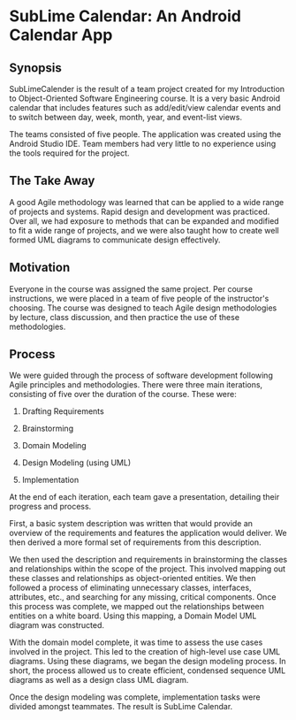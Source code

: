 # SubLime Calendar: An Android Calendar App

## Synopsis

SubLimeCalender is the result of a team project created for my Introduction to Object-Oriented Software Engineering course. It is a very basic Android calendar that includes features such as add/edit/view calendar events and to switch between day, week, month, year, and event-list views.

The teams consisted of five people. The application was created using the Android Studio IDE. Team members had very little to no experience using the tools required for the project.

## The Take Away

A good Agile methodology was learned that can be applied to a wide range of projects and systems. Rapid design and development was practiced. Over all, we had exposure to methods that can be expanded and modified to fit a wide range of projects, and we were also taught how to create well formed UML diagrams to communicate design effectively.

## Motivation

Everyone in the course was assigned the same project. Per course instructions, we were placed in a team of five people of the instructor's choosing. The course was designed to teach Agile design methodologies by lecture, class discussion, and then practice the use of these methodologies.

## Process

We were guided through the process of software development following Agile principles and methodologies. There were three main iterations, consisting of five  over the duration of the course. These were:

1)  Drafting Requirements

2)  Brainstorming

3)  Domain Modeling

4)  Design Modeling (using UML)

5)  Implementation

At the end of each iteration, each team gave a presentation, detailing their progress and process.

First, a basic system description was written that would provide an overview of the requirements and features the application would deliver. We then derived a more formal set of requirements from this description.

We then used the description and requirements in brainstorming the classes and relationships within the scope of the project. This involved mapping out these classes and relationships as object-oriented entities. We then followed a process of eliminating unnecessary classes, interfaces, attributes, etc., and searching for any missing, critical components. Once this process was complete, we mapped out the relationships between entities on a white board. Using this mapping, a Domain Model UML diagram was constructed.

With the domain model complete, it was time to assess the use cases involved in the project. This led to the creation of high-level use case UML diagrams. Using these diagrams, we began the design modeling process. In short, the process allowed us to create efficient, condensed sequence UML diagrams as well as a design class UML diagram.

Once the design modeling was complete, implementation tasks were divided amongst teammates. The result is SubLime Calendar.

## 
